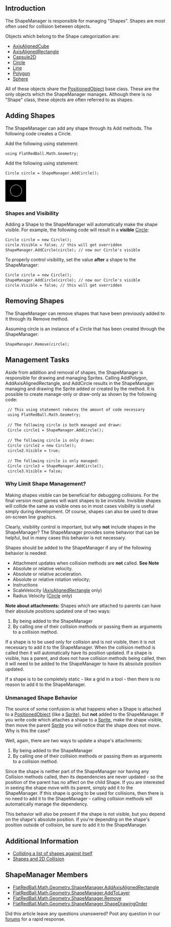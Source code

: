 ## Introduction

The ShapeManager is responsible for managing "Shapes". Shapes are most often used for collision between objects.

Objects which belong to the Shape categorization are:

-   [AxisAlignedCube](/frb/docs/index.php?title=FlatRedBall.Math.Geometry.AxisAlignedCube.md "FlatRedBall.Math.Geometry.AxisAlignedCube")
-   [AxisAlignedRectangle](/frb/docs/index.php?title=FlatRedBall.Math.Geometry.AxisAlignedRectangle.md "FlatRedBall.Math.Geometry.AxisAlignedRectangle")
-   [Capsule2D](/frb/docs/index.php?title=FlatRedBall.Math.Geometry.Capsule2D.md "FlatRedBall.Math.Geometry.Capsule2D")
-   [Circle](/frb/docs/index.php?title=FlatRedBall.Math.Geometry.Circle.md "FlatRedBall.Math.Geometry.Circle")
-   [Line](/frb/docs/index.php?title=FlatRedBall.Math.Geometry.Line.md "FlatRedBall.Math.Geometry.Line")
-   [Polygon](/frb/docs/index.php?title=FlatRedBall.Math.Geometry.Polygon.md "FlatRedBall.Math.Geometry.Polygon")
-   [Sphere](/frb/docs/index.php?title=FlatRedBall.Math.Geometry.Sphere&action=edit&redlink=1.md "FlatRedBall.Math.Geometry.Sphere (page does not exist)")

All of these objects share the [PositionedObject](/frb/docs/index.php?title=FlatRedBall.PositionedObject.md "FlatRedBall.PositionedObject") base class. These are the only objects which the ShapeManager manages. Although there is no "Shape" class, these objects are often referred to as shapes.

## Adding Shapes

The ShapeManager can add any shape through its Add methods. The following code creates a Circle.

Add the following using statement:

    using FlatRedBall.Math.Geometry;

Add the following using statement:

    Circle circle = ShapeManager.AddCircle();

![SimpleCircle.png](/media/migrated_media-SimpleCircle.png)

### Shapes and Visibility

Adding a Shape to the ShapeManager will automatically make the shape visible. For example, the following code will result in a **visible** [Circle](/frb/docs/index.php?title=FlatRedBall.Math.Geometry.Circle.md "FlatRedBall.Math.Geometry.Circle"):

    Circle circle = new Circle();
    circle.Visible = false; // this will get overridden
    ShapeManager.AddCircle(circle); // now our Circle's visible

To properly control visibility, set the value **after** a shape to the ShapeManager:

    Circle circle = new Circle();
    ShapeManager.AddCircle(circle); // now our Circle's visible
    circle.Visible = false; // this will get overridden

## Removing Shapes

The ShapeManager can remove shapes that have been previously added to it through its Remove method.

Assuming circle is an instance of a Circle that has been created through the ShapeManager:

    ShapeManager.Remove(circle);

## Management Tasks

Aside from addition and removal of shapes, the ShapeManager is responsible for drawing and managing Sprites. Calling AddPolygon, AddAxisAlignedRectangle, and AddCircle results in the ShapeManager managing and drawing the Sprite added or created by the method. It is possible to create manage-only or draw-only as shown by the following code:

     // This using statement reduces the amount of code necessary
     using FlatRedBall.Math.Geometry;

     // The following circle is both managed and drawn:
     Circle circle1 = ShapeManager.AddCircle();

     // The following circle is only drawn:
     Circle circle2 = new Circle();
     circle2.Visible = true;

     // The following circle is only managed:
     Circle circle3 = ShapeManager.AddCircle();
     circle3.Visible = false;

### Why Limit Shape Management?

Making shapes visible can be beneficial for debugging collisions. For the final version most games will want shapes to be invisible. Invisible shapes will collide the same as visible ones so in most cases visibility is useful simply during development. Of course, shapes can also be used to draw on-screen line graphics.

Clearly, visibility control is important, but why **not** include shapes in the ShapeManager? The ShapeManager provides some behavior that can be helpful, but in many cases this behavior is not necessary.

Shapes should be added to the ShapeManager if any of the following behavior is needed:

-   Attachment updates when collision methods are **not** called. **See Note**
-   Absolute or relative velocity.
-   Absolute or relative acceleration.
-   Absolute or relative rotation velocity;
-   Instructions
-   ScaleVelocity ([AxisAlignedRectangle](/frb/docs/index.php?title=FlatRedBall.Math.Geometry.AxisAlignedRectangle.md "FlatRedBall.Math.Geometry.AxisAlignedRectangle") only)
-   Radius Velocity ([Circle](/frb/docs/index.php?title=FlatRedBall.Math.Geometry.Circle.md "FlatRedBall.Math.Geometry.Circle") only)

**Note about attachments:** Shapes which are attached to parents can have their absolute positions updated one of two ways:

1.  By being added to the ShapeManager
2.  By calling one of their collision methods or passing them as arguments to a collision method.

If a shape is to be used only for collision and is not visible, then it is not necessary to add it to the ShapeManager. When the collision method is called then it will automatically have its position updated. If a shape is visible, has a parent, and does not have collision methods being called, then it will need to be added to the ShapeManager to have its absolute position updated.

If a shape is to be completely static - like a grid in a tool - then there is no reason to add it to the ShapeManager.

### Unmanaged Shape Behavior

The source of some confusion is what happens when a Shape is attached to a [PositionedObject](/frb/docs/index.php?title=FlatRedBall.PositionedObject.md "FlatRedBall.PositionedObject") (like a [Sprite](/frb/docs/index.php?title=FlatRedBall.Sprite.md "FlatRedBall.Sprite")), but **not** added to the ShapeManager. If you write code which attaches a shape to a [Sprite](/frb/docs/index.php?title=FlatRedBall.Sprite.md "FlatRedBall.Sprite"), make the shape visible, then move the parent [Sprite](/frb/docs/index.php?title=FlatRedBall.Sprite.md "FlatRedBall.Sprite") you will notice that the shape does not move. Why is this the case?

Well, again, there are two ways to update a shape's attachments:

1.  By being added to the ShapeManager
2.  By calling one of their collision methods or passing them as arguments to a collision method.

Since the shape is neither part of the ShapeManager nor having any Collision methods called, then its dependencies are never updated - so the position of the parent has no affect on the child Shape. If you are interested in seeing the shape move with its parent, simply add it to the ShapeManager. If this shape is going to be used for collisions, then there is no need to add it to the ShapeManager - calling collision methods will automatically manage the dependency.

This behavior will also be present if the shape is not visible, but you depend on the shape's absolute position. If you're depending on the shape's position outside of collision, be sure to add it to the ShapeManager.

## Additional Information

-   [Colliding a list of shapes against itself](/frb/docs/index.php?title=FlatRedBall.Math.Geometry:Colliding_a_list_of_shapes_against_itself.md "FlatRedBall.Math.Geometry:Colliding a list of shapes against itself")
-   [Shapes and 2D Collision](/frb/docs/index.php?title=FlatRedBall.Math.Geometry:Shapes_and_2D_Collision.md "FlatRedBall.Math.Geometry:Shapes and 2D Collision")

## ShapeManager Members

-   [FlatRedBall.Math.Geometry.ShapeManager.AddAxisAlignedRectangle](/frb/docs/index.php?title=FlatRedBall.Math.Geometry.ShapeManager.AddAxisAlignedRectangle&action=edit&redlink=1.md "FlatRedBall.Math.Geometry.ShapeManager.AddAxisAlignedRectangle (page does not exist)")
-   [FlatRedBall.Math.Geometry.ShapeManager.AddToLayer](/frb/docs/index.php?title=FlatRedBall.Math.Geometry.ShapeManager.AddToLayer&action=edit&redlink=1.md "FlatRedBall.Math.Geometry.ShapeManager.AddToLayer (page does not exist)")
-   [FlatRedBall.Math.Geometry.ShapeManager.Remove](/frb/docs/index.php?title=FlatRedBall.Math.Geometry.ShapeManager.Remove.md "FlatRedBall.Math.Geometry.ShapeManager.Remove")
-   [FlatRedBall.Math.Geometry.ShapeManager.ShapeDrawingOrder](/frb/docs/index.php?title=FlatRedBall.Math.Geometry.ShapeManager.ShapeDrawingOrder.md "FlatRedBall.Math.Geometry.ShapeManager.ShapeDrawingOrder")

Did this article leave any questions unanswered? Post any question in our [forums](/frb/forum/.md) for a rapid response.
